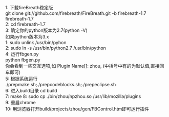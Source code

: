 1: 下载fireBreath稳定版  
  git clone git://github.com/firebreath/FireBreath.git -b firebreath-1.7 firebreath-1.7  
2: cd firebreath-1.7  
3: 确定你的python版本为2.7(python -V)  
  如果python版本为3.x  
  1: sudo unlink /usr/bin/pyhon  
  2: sudo ln -s /usr/bin/python2.7 /usr/bin/python  
4: 运行fbgen.py  
  python fbgen.py  
  你会看到一些交互选项,如 Plugin Name[]: zhou, (中括号中有的为默认值,直接回车即可)  
5: 根据系统运行  
    ./prepmake.sh;./prepcodeblocks.sh;./prepeclipse.sh  
6: 进入build目录 
  cd build  
7: make
8: sudo cp ./bin/zhou/npzhou.so /usr/lib/mozilla/plugins  
9: 重启chrome  
10: 用浏览器打开build/projects/zhou/gen/FBControl.htm即可运行插件  
